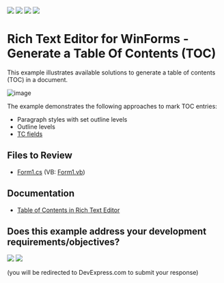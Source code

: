 <!-- default badges list -->
![](https://img.shields.io/endpoint?url=https://codecentral.devexpress.com/api/v1/VersionRange/128609258/24.2.1%2B)
[![](https://img.shields.io/badge/Open_in_DevExpress_Support_Center-FF7200?style=flat-square&logo=DevExpress&logoColor=white)](https://supportcenter.devexpress.com/ticket/details/E4138)
[![](https://img.shields.io/badge/📖_How_to_use_DevExpress_Examples-e9f6fc?style=flat-square)](https://docs.devexpress.com/GeneralInformation/403183)
[![](https://img.shields.io/badge/💬_Leave_Feedback-feecdd?style=flat-square)](#does-this-example-address-your-development-requirementsobjectives)
<!-- default badges end -->

# Rich Text Editor for WinForms - Generate a Table Of Contents (TOC)

This example illustrates available solutions to generate a table of contents (TOC) in a document.

![image](./media/749fff65-90c8-431f-96aa-418ff8788b8d.png)

The example demonstrates the following approaches to mark TOC entries:

- Paragraph styles with set outline levels
- Outline levels
- [TC fields](https://docs.devexpress.com/WindowsForms/9719/controls-and-libraries/rich-text-editor/fields/field-codes/tc)

## Files to Review

* [Form1.cs](./CS/Form1.cs) (VB: [Form1.vb](./VB/Form1.vb))

## Documentation

* [Table of Contents in Rich Text Editor](https://docs.devexpress.com/WindowsForms/9561/controls-and-libraries/rich-text-editor/page-layout/table-of-contents)
<!-- feedback -->
## Does this example address your development requirements/objectives?

[<img src="https://www.devexpress.com/support/examples/i/yes-button.svg"/>](https://www.devexpress.com/support/examples/survey.xml?utm_source=github&utm_campaign=winforms-richedit-table-of-contents-practical-guide&~~~was_helpful=yes) [<img src="https://www.devexpress.com/support/examples/i/no-button.svg"/>](https://www.devexpress.com/support/examples/survey.xml?utm_source=github&utm_campaign=winforms-richedit-table-of-contents-practical-guide&~~~was_helpful=no)

(you will be redirected to DevExpress.com to submit your response)
<!-- feedback end -->

